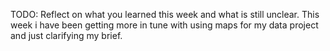 TODO: Reflect on what you learned this week and what is still unclear.
This week i have been getting more in tune with using maps for my data project and just clarifying my brief.
